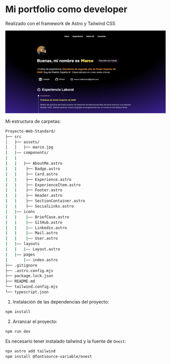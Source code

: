 # Mi portfolio como developer

Realizado con el framework de Astro y Tailwind CSS

![Portfolio Screenshot](image.png)

Mi estructura de carpetas:

```sh
Proyecto-Web-Standard/
├── src
│   ├── assets/
│   │   ├── marco.jpg
│   |–– components/
|   |
|   |   ├── AboutMe.astro
|   |    ├── Badge.astro
|   |    ├── Card.astro
|   |    ├── Experience.astro
|   |    ├── ExperienceItem.astro
|   |    ├── Footer.astro
|   |    ├── Header.astro
|   |    ├── SectionContainer.astro
|   |    ├── SocialLinks.astro
|   |―― icons
|   |    |―― BriefCase.astro
|   |    |―― GitHub.astro
|   |    |―― Linkedin.astro
|   |    |―― Mail.astro
|   |    |―― User.astro
|   |―― layouts
|   |   |―― Layout.astro
|   |―― pages
|       |―― index.astro
├── .gitignore
├── .astro.config.mjs
├── package.lock.json
├── README.md
└── tailwind.config.mjs
└── typescript.json
```

1. Instalación de las dependencias del proyecto:

```sh
npm install
```

2. Arrancar el proyecto:

```sh
npm run dev
```

Es necesario tener instalado tailwind y la fuente de `Onest`:

```sh
npx astro add tailwind
npm install @fontsource-variable/onest
```